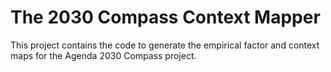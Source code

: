 # The 2030 Compass Context Mapper
This project contains the code to generate the empirical factor and context maps for the Agenda 2030 Compass project.
